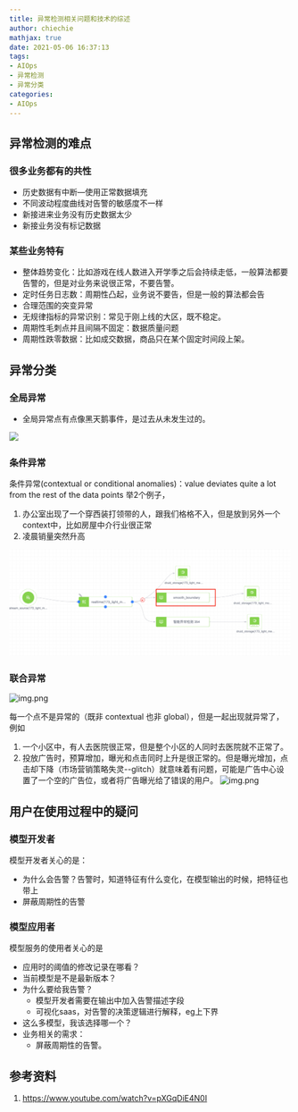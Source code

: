 ```yaml
---
title: 异常检测相关问题和技术的综述
author: chiechie
mathjax: true
date: 2021-05-06 16:37:13
tags:
- AIOps
- 异常检测
- 异常分类
categories: 
- AIOps
---
```


## 异常检测的难点

### 很多业务都有的共性

- 历史数据有中断—使用正常数据填充
- 不同波动程度曲线对告警的敏感度不一样
- 新接进来业务没有历史数据太少
- 新接业务没有标记数据

### 某些业务特有

- 整体趋势变化：比如游戏在线人数进入开学季之后会持续走低，一般算法都要告警的，但是对业务来说很正常，不要告警。
- 定时任务日志数：周期性凸起，业务说不要告，但是一般的算法都会告
- 合理范围的突变异常
- 无规律指标的异常识别：常见于刚上线的大区，既不稳定。
- 周期性毛刺点并且间隔不固定：数据质量问题
- 周期性跌零数据：比如成交数据，商品只在某个固定时间段上架。


## 异常分类

### 全局异常

- 全局异常点有点像黑天鹅事件，是过去从未发生过的。

![](https://firebasestorage.googleapis.com/v0/b/firescript-577a2.appspot.com/o/imgs%2Fapp%2Frf_learning%2FCKVQOb5SfY.png?alt=media&token=865c7106-259f-4a80-815c-760fb90ec667)

### 条件异常

条件异常(contextual or conditional anomalies)：value deviates quite a lot from the rest of the data points
举2个例子，
1. 办公室出现了一个穿西装打领带的人，跟我们格格不入，但是放到另外一个context中，比如房屋中介行业很正常
2. 凌晨销量突然升高
  
![](./img.png)


### 联合异常

![img.png](./img78.png)


每一个点不是异常的（既非 contextual 也非 global），但是一起出现就异常了，例如
1. 一个小区中，有人去医院很正常，但是整个小区的人同时去医院就不正常了。
2. 投放广告时，预算增加，曝光和点击同时上升是很正常的。但是曝光增加，点击却下降（市场营销策略失灵--glitch）就意味着有问题，可能是广告中心设置了一个空的广告位，或者将广告曝光给了错误的用户。
   ![img.png](./img0890.png)


## 用户在使用过程中的疑问

### 模型开发者

模型开发者关心的是：

- 为什么会告警？告警时，知道特征有什么变化，在模型输出的时候，把特征也带上
- 屏蔽周期性的告警

### 模型应用者

模型服务的使用者关心的是

- 应用时的阈值的修改记录在哪看？
- 当前模型是不是最新版本？
- 为什么要给我告警？ 
  - 模型开发者需要在输出中加入告警描述字段
  - 可视化saas，对告警的决策逻辑进行解释，eg上下界
- 这么多模型，我该选择哪一个？
- 业务相关的需求：
  - 屏蔽周期性的告警。



## 参考资料
1. https://www.youtube.com/watch?v=pXGqDiE4N0I
